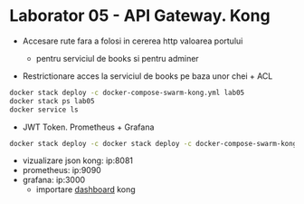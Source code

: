 # Laborator 05 - API Gateway. Kong

* Accesare rute fara a folosi in cererea http valoarea portului
  * pentru serviciul de books si pentru adminer

* Restrictionare acces la serviciul de books pe baza unor chei + ACL

```bash
docker stack deploy -c docker-compose-swarm-kong.yml lab05
docker stack ps lab05
docker service ls
```

* JWT Token. Prometheus + Grafana
```bash
docker stack deploy -c docker stack deploy -c docker-compose-swarm-kong-plugins.yml lab05
```
  * vizualizare json kong: ip:8081
  * prometheus: ip:9090
  * grafana: ip:3000
    * importare [dashboard](https://grafana.com/grafana/dashboards/7424) kong
